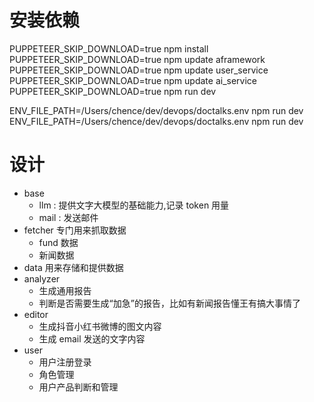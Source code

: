 # 安装依赖
PUPPETEER_SKIP_DOWNLOAD=true npm install
PUPPETEER_SKIP_DOWNLOAD=true npm update aframework
PUPPETEER_SKIP_DOWNLOAD=true npm update user_service
PUPPETEER_SKIP_DOWNLOAD=true npm update ai_service
PUPPETEER_SKIP_DOWNLOAD=true npm run dev

ENV_FILE_PATH=/Users/chence/dev/devops/doctalks.env npm run dev
ENV_FILE_PATH=/Users/chence/dev/devops/doctalks.env npm run dev


# 设计
- base
  - llm : 提供文字大模型的基础能力,记录 token 用量
  - mail : 发送邮件
- fetcher 专门用来抓取数据
  - fund 数据
  - 新闻数据
- data 用来存储和提供数据
- analyzer 
  - 生成通用报告
  - 判断是否需要生成“加急”的报告，比如有新闻报告懂王有搞大事情了
- editor 
  - 生成抖音小红书微博的图文内容
  - 生成 email 发送的文字内容
- user
  - 用户注册登录
  - 角色管理
  - 用户产品判断和管理